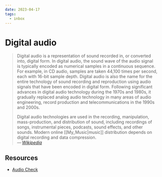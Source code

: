 ```yaml
---
date: 2023-04-17
tags:
  - inbox
---
```


# Digital audio

> Digital audio is a representation of sound recorded in, or converted into,
> digital form. In digital audio, the sound wave of the audio signal is
> typically encoded as numerical samples in a continuous sequence. For example,
> in CD audio, samples are taken 44,100 times per second, each with 16-bit
> sample depth. Digital audio is also the name for the entire technology of
> sound recording and reproduction using audio signals that have been encoded in
> digital form. Following significant advances in digital audio technology
> during the 1970s and 1980s, it gradually replaced analog audio technology in
> many areas of audio engineering, record production and telecommunications in
> the 1990s and 2000s.
>
> Digital audio technologies are used in the recording, manipulation,
> mass-production, and distribution of sound, including recordings of songs,
> instrumental pieces, podcasts, sound effects, and other sounds. Modern online
> [[My_Music|music]] distribution depends on digital recording and data
> compression.\
> — <cite>[Wikipedia](https://en.wikipedia.org/wiki/Digital_audio)</cite>

## Resources

- [Audio Check](https://www.audiocheck.net/audiofrequencysignalgenerator_sinetone.php)
